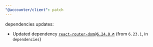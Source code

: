 ```yaml
---
"@accounter/client": patch
---
```

dependencies updates:
  - Updated dependency [`react-router-dom@6.24.0` ↗︎](https://www.npmjs.com/package/react-router-dom/v/6.24.0) (from `6.23.1`, in `dependencies`)
